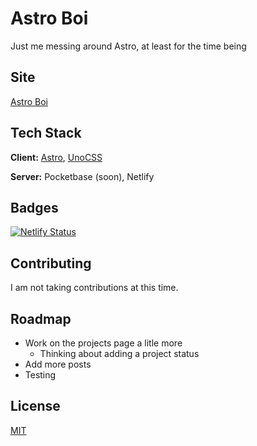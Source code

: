 
# Astro Boi

Just me messing around Astro, at least for the time being


## Site

[Astro Boi](https://astro-boi.dragonlord1005.com/)
## Tech Stack

**Client:** [Astro](https://astro.build/), [UnoCSS](https://uno.antfu.me/)

**Server:** Pocketbase (soon), Netlify


## Badges

[![Netlify Status](https://api.netlify.com/api/v1/badges/a1dd89b6-be13-4ba8-9c76-23d876faa028/deploy-status)](https://app.netlify.com/sites/astroi-boi/deploys)

## Contributing

I am not taking contributions at this time.


## Roadmap

- Work on the projects page a litle more
    - Thinking about adding a project status
- Add more posts
- Testing

## License

[MIT](https://choosealicense.com/licenses/mit/)


